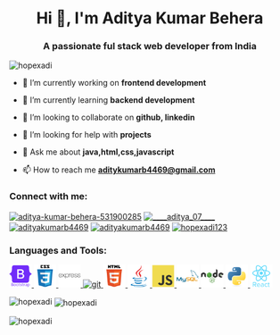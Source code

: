 <h1 align="center">Hi 👋, I'm Aditya Kumar Behera</h1>
<h3 align="center">A passionate ful stack web developer from India</h3>

<p align="left"> <img src="https://komarev.com/ghpvc/?username=hopexadi&label=Profile%20views&color=0e75b6&style=flat" alt="hopexadi" /> </p>

- 🔭 I’m currently working on **frontend development**

- 🌱 I’m currently learning **backend development**

- 👯 I’m looking to collaborate on **github, linkedin**

- 🤝 I’m looking for help with **projects**

- 💬 Ask me about **java,html,css,javascript**

- 📫 How to reach me **aditykumarb4469@gmail.com**

<h3 align="left">Connect with me:</h3>
<p align="left">
<a href="https://linkedin.com/in/aditya-kumar-behera-531900285" target="blank"><img align="center" src="https://raw.githubusercontent.com/rahuldkjain/github-profile-readme-generator/master/src/images/icons/Social/linked-in-alt.svg" alt="aditya-kumar-behera-531900285" height="30" width="40" /></a>
<a href="https://instagram.com/____aditya_07____" target="blank"><img align="center" src="https://raw.githubusercontent.com/rahuldkjain/github-profile-readme-generator/master/src/images/icons/Social/instagram.svg" alt="____aditya_07____" height="30" width="40" /></a>
<a href="https://www.hackerrank.com/adityakumarb4469" target="blank"><img align="center" src="https://raw.githubusercontent.com/rahuldkjain/github-profile-readme-generator/master/src/images/icons/Social/hackerrank.svg" alt="adityakumarb4469" height="30" width="40" /></a>
<a href="https://www.leetcode.com/adityakumarb4469" target="blank"><img align="center" src="https://raw.githubusercontent.com/rahuldkjain/github-profile-readme-generator/master/src/images/icons/Social/leet-code.svg" alt="adityakumarb4469" height="30" width="40" /></a>
<a href="https://auth.geeksforgeeks.org/user/hopexadi123" target="blank"><img align="center" src="https://raw.githubusercontent.com/rahuldkjain/github-profile-readme-generator/master/src/images/icons/Social/geeks-for-geeks.svg" alt="hopexadi123" height="30" width="40" /></a>
</p>

<h3 align="left">Languages and Tools:</h3>
<p align="left"> <a href="https://getbootstrap.com" target="_blank" rel="noreferrer"> <img src="https://raw.githubusercontent.com/devicons/devicon/master/icons/bootstrap/bootstrap-plain-wordmark.svg" alt="bootstrap" width="40" height="40"/> </a> <a href="https://www.w3schools.com/css/" target="_blank" rel="noreferrer"> <img src="https://raw.githubusercontent.com/devicons/devicon/master/icons/css3/css3-original-wordmark.svg" alt="css3" width="40" height="40"/> </a> <a href="https://expressjs.com" target="_blank" rel="noreferrer"> <img src="https://raw.githubusercontent.com/devicons/devicon/master/icons/express/express-original-wordmark.svg" alt="express" width="40" height="40"/> </a> <a href="https://git-scm.com/" target="_blank" rel="noreferrer"> <img src="https://www.vectorlogo.zone/logos/git-scm/git-scm-icon.svg" alt="git" width="40" height="40"/> </a> <a href="https://www.w3.org/html/" target="_blank" rel="noreferrer"> <img src="https://raw.githubusercontent.com/devicons/devicon/master/icons/html5/html5-original-wordmark.svg" alt="html5" width="40" height="40"/> </a> <a href="https://www.java.com" target="_blank" rel="noreferrer"> <img src="https://raw.githubusercontent.com/devicons/devicon/master/icons/java/java-original.svg" alt="java" width="40" height="40"/> </a> <a href="https://developer.mozilla.org/en-US/docs/Web/JavaScript" target="_blank" rel="noreferrer"> <img src="https://raw.githubusercontent.com/devicons/devicon/master/icons/javascript/javascript-original.svg" alt="javascript" width="40" height="40"/> </a> <a href="https://www.mysql.com/" target="_blank" rel="noreferrer"> <img src="https://raw.githubusercontent.com/devicons/devicon/master/icons/mysql/mysql-original-wordmark.svg" alt="mysql" width="40" height="40"/> </a> <a href="https://nodejs.org" target="_blank" rel="noreferrer"> <img src="https://raw.githubusercontent.com/devicons/devicon/master/icons/nodejs/nodejs-original-wordmark.svg" alt="nodejs" width="40" height="40"/> </a> <a href="https://www.python.org" target="_blank" rel="noreferrer"> <img src="https://raw.githubusercontent.com/devicons/devicon/master/icons/python/python-original.svg" alt="python" width="40" height="40"/> </a> <a href="https://reactjs.org/" target="_blank" rel="noreferrer"> <img src="https://raw.githubusercontent.com/devicons/devicon/master/icons/react/react-original-wordmark.svg" alt="react" width="40" height="40"/> </a> </p>

<p><img align="left" src="https://github-readme-stats.vercel.app/api/top-langs?username=hopexadi&show_icons=true&locale=en&layout=compact" alt="hopexadi" /></p>

<p>&nbsp;<img align="center" src="https://github-readme-stats.vercel.app/api?username=hopexadi&show_icons=true&locale=en" alt="hopexadi" /></p>

<p><img align="center" src="https://github-readme-streak-stats.herokuapp.com/?user=hopexadi&" alt="hopexadi" /></p>
